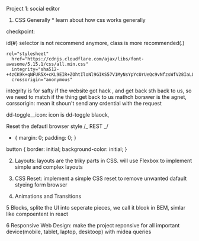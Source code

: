 Project 1: social editor

1. CSS Generally \* learn about how css works generally

checkpoint:

id(#) selector is not recommend anymore, class is more recommended(.)

    rel="stylesheet"
      href="https://cdnjs.cloudflare.com/ajax/libs/font-awesome/5.15.1/css/all.min.css"
      integrity="sha512-+4zCK9k+qNFUR5X+cKL9EIR+ZOhtIloNl9GIKS57V1MyNsYpYcUrUeQc9vNfzsWfV28IaLL3i96P9sdNyeRssA=="
      crossorigin="anonymous"

integrity is for safty if the website got hack , and get back sth back to us, so we need to match if the thing get
back to us mathch
borswer is the agnet,
corssorigin: mean it shoun't send any crdential with the request

dd-toggle\_\_icon: icon is dd-toggle blaock,

Reset the defautl browser style
/_ REST _/

- {
  margin: 0;
  padding: 0;
  }

button {
border: initial;
background-color: initial;
}

2. Layouts: layouts are the triky parts in CSS. will use Flexbox to implement simple and complex layouts

3. CSS Reset: implement a simple CSS reset to remove unwanted dafault styeing form browser

4. Animations and Transitions

5 Blocks, splite the UI into seperate pieces, we call it blcok in BEM, simlar like compoentent in react

6 Responsive Web Design: make the project reponsive for all important device(mobile, tablet, laptop, desktoop)
with midea queries
